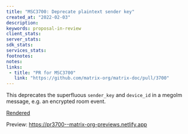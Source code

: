 ```yaml
---
title: "MSC3700: Deprecate plaintext sender key"
created_at: "2022-02-03"
description:
keywords: proposal-in-review
client_stats:
server_stats:
sdk_stats:
services_stats:
footnotes:
notes:
links:
 - title: "PR for MSC3700"
   link: "https://github.com/matrix-org/matrix-doc/pull/3700"
---
```

This deprecates the superfluous `sender_key` and `device_id` in a megolm message, e.g. an encrypted room event.

[Rendered](https://github.com/matrix-org/matrix-doc/blob/erikj/deprecate_sender_key/proposals/3700-deprecate-sender-key.md)















<!-- Replace -->
Preview: https://pr3700--matrix-org-previews.netlify.app
<!-- Replace -->

